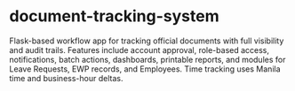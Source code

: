 # document-tracking-system
Flask-based workflow app for tracking official documents with full visibility and audit trails. Features include account approval, role-based access, notifications, batch actions, dashboards, printable reports, and modules for Leave Requests, EWP records, and Employees. Time tracking uses Manila time and business-hour deltas.
